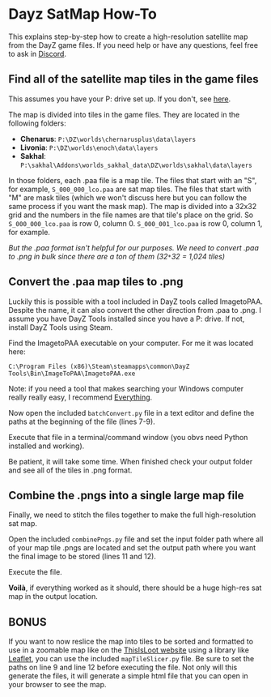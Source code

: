 # Dayz SatMap How-To

This explains step-by-step how to create a high-resolution satellite map from the DayZ game files. If you need help or have any questions, feel free to ask in [Discord](https://discord.com/invite/676ASkJpa5).

## Find all of the satellite map tiles in the game files
This assumes you have your P: drive set up. If you don't, see [here](https://community.bistudio.com/wiki/DayZ:Modding_Basics#:~:text=on%20its%20track.-,Setting%20up%20the%20Project%20Drive,-Create%20a%20Project). 

The map is divided into tiles in the game files. They are located in the following folders:
- **Chenarus**: `P:\DZ\worlds\chernarusplus\data\layers`
- **Livonia**: `P:\DZ\worlds\enoch\data\layers`
- **Sakhal**: `P:\sakhal\Addons\worlds_sakhal_data\DZ\worlds\sakhal\data\layers`

In those folders, each .paa file is a map tile. The files that start with an "S", for example, `S_000_000_lco.paa` are sat map tiles. The files that start with "M" are mask tiles (which we won't discuss here but you can follow the same process if you want the mask map). The map is divided into a 32x32 grid and the numbers in the file names are that tile's place on the grid. So `S_000_000_lco.paa` is row 0, column 0. `S_000_001_lco.paa` is row 0, column 1, for example. 

*But the .paa format isn't helpful for our purposes. We need to convert .paa to .png in bulk since there are a ton of them (32`*`32 = 1,024 tiles)*

## Convert the .paa map tiles to .png
Luckily this is possible with a tool included in DayZ tools called ImagetoPAA. Despite the name, it can also convert the other direction from .paa to .png. I assume you have DayZ Tools installed since you have a P: drive. If not, install DayZ Tools using Steam.

Find the ImagetoPAA executable on your computer. For me it was located here:

`C:\Program Files (x86)\Steam\steamapps\common\DayZ Tools\Bin\ImageToPAA\ImagetoPAA.exe`

Note: if you need a tool that makes searching your Windows computer really really easy, I recommend [Everything](https://www.voidtools.com/support/everything/).

Now open the included `batchConvert.py` file in a text editor and define the paths at the beginning of the file (lines 7-9). 

Execute that file in a terminal/command window (you obvs need Python installed and working).

Be patient, it will take some time. When finished check your output folder and see all of the tiles in .png format. 

## Combine the .pngs into a single large map file
Finally, we need to stitch the files together to make the full high-resolution sat map. 

Open the included `combinePngs.py` file and set the input folder path where all of your map tile .pngs are located and set the output path where you want the final image to be stored (lines 11 and 12).

Execute the file. 

**Voilà**, if everything worked as it should, there should be a huge high-res sat map in the output location. 

## BONUS
If you want to now reslice the map into tiles to be sorted and formatted to use in a zoomable map like on the [ThisIsLoot website](https://thisisloot.com/guides/dayz-loot-finder) using a library like [Leaflet](https://leafletjs.com/), you can use the included `mapTileSlicer.py` file. Be sure to set the paths on line 9 and line 12 before executing the file. Not only will this generate the files, it will generate a simple html file that you can open in your browser to see the map. 
